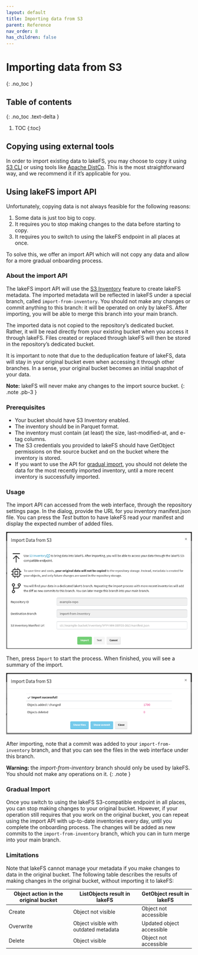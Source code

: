 ```yaml
---
layout: default
title: Importing data from S3
parent: Reference
nav_order: 8
has_children: false
---
```


# Importing data from S3
{: .no_toc }

## Table of contents
{: .no_toc .text-delta }

1. TOC
{:toc}

## Copying using external tools

In order to import existing data to lakeFS, you may choose to copy it using [S3 CLI](../using/aws_cli.md#copy-from-a-local-path-to-lakefs) 
or using tools like [Apache DistCp](../using/distcp.md#from-s3-to-lakefs). This is the most straightforward way, and we recommend it if it’s applicable for you.

## Using lakeFS import API
Unfortunately, copying data is not always feasible for the following reasons:
1. Some data is just too big to copy.
2. It requires you to stop making changes to the data before starting to copy.
3. It requires you to switch to using the lakeFS endpoint in all places at once.

To solve this, we offer an import API which will not copy any data and allow for a more gradual onboarding process.

### About the import API
The lakeFS import API will use the [S3 Inventory](https://docs.aws.amazon.com/AmazonS3/latest/dev/storage-inventory.html) feature to create lakeFS metadata.
The imported metadata will be reflected in lakeFS under a special branch, called `import-from-inventory`.
You should not make any changes or commit anything to this branch: it will be operated on only by lakeFS.
After importing, you will be able to merge this branch into your main branch.

The imported data is not copied to the repository’s dedicated bucket.
Rather, it will be read directly from your existing bucket when you access it through lakeFS.
Files created or replaced through lakeFS will then be stored in the repository’s dedicated bucket.

It is important to note that due to the deduplication feature of lakeFS, data will stay in your original bucket even
when accessing it through other branches. In a sense, your original bucket becomes an initial snapshot of your data.

**Note:** lakeFS will never make any changes to the import source bucket.
{: .note .pb-3 }  

### Prerequisites
- Your bucket should have S3 Inventory enabled.
- The inventory should be in Parquet format.
- The inventory must contain (at least) the size, last-modified-at, and e-tag columns.
- The S3 credentials you provided to lakeFS should have GetObject permissions on the source bucket and on the bucket where the inventory is stored.
- If you want to use the API for [gradual import](#gradual-import), you should not delete the data for the most recently imported inventory, until a more recent inventory is successfully imported.
 
### Usage
The import API can accessed from the web interface, through the repository settings page.
In the dialog, provide the URL for you inventory manifest.json file. You can press the *Test* button to have lakeFS read your manifest and display the expected number of added files. 
 
![Import web UI](../assets/img/import_webui.png)

Then, press `Import` to start the process. When finished, you will see a summary of the import.

![Import successful](../assets/img/import_success.png)

After importing, note that a commit was added to your `import-from-inventory` branch, and that you can see the files in the web interface under this branch.


**Warning:** the *import-from-inventory* branch should only be used by lakeFS. You should not make any operations on it.
{: .note } 

### Gradual Import

Once you switch to using the lakeFS S3-compatible endpoint in all places, you can stop making changes to your original bucket.
However, if your operation still requires that you work on the original bucket,
you can repeat using the import API with up-to-date inventories every day, until you complete the onboarding process.
The changes will be added as new commits to the `import-from-inventory` branch, which you can in turn merge into your main branch.

### Limitations

Note that lakeFS cannot manage your metadata if you make changes to data in the original bucket.
The following table describes the results of making changes in the original bucket, without importing it to lakeFS:

| Object action in the original bucket | ListObjects result in lakeFS                 | GetObject result in lakeFS |
|--------------------------------------|----------------------------------------------|----------------------------|
| Create                               | Object not visible                           | Object not accessible      |
| Overwrite                            | Object visible with outdated metadata        | Updated object accessible  |
| Delete                               | Object visible                               | Object not accessible      |